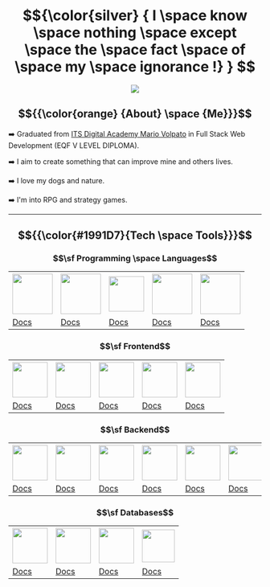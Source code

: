 # $${\color{silver}  { I \space know \space nothing \space except \space the \space fact \space of \space my \space ignorance !} } $$

<p align="center">
  <img src="https://64.media.tumblr.com/9a0b871fb2167a4cb290378340ca0fcf/c6d1989e69679318-a2/s400x600/d0b9e100cff357afd107ce9c2e62c28fa7e8b055.gif">
</p>

## $${{\color{orange} {About} \space {Me}}}$$ 

➡️ Graduated from [ITS Digital Academy Mario Volpato](https://itsdigitalacademy.com/) in Full Stack Web Development (EQF V LEVEL DIPLOMA).

➡️ I aim to create something that can improve mine and others lives.

➡️ I love my dogs and nature.

➡️ I'm into RPG and strategy games.

---


## $${{\color{#1991D7}{Tech \space Tools}}}$$

### $$\sf Programming \space Languages$$

<div align="center" >
  <table>
    <tr>
      <th><a href="https://devdocs.io/typescript/"/><img src="https://upload.wikimedia.org/wikipedia/commons/thumb/4/4c/Typescript_logo_2020.svg/1200px-Typescript_logo_2020.svg.png" height="80"></th>
      <th><a href="https://devdocs.io/javascript/"/><img src="https://upload.wikimedia.org/wikipedia/commons/thumb/6/6a/JavaScript-logo.png/600px-JavaScript-logo.png?20120221235433" height="80"></th>
      <th><a href="https://go.dev/"/>
        <img src="https://golang.ch/wp-content/uploads/2022/07/7j744r8g12roh11zgqpc-768x927.png" height="70">
      </th>
      <th><a href="https://www.python.org/"/>
        <img src="https://external-content.duckduckgo.com/iu/?u=https%3A%2F%2Fbrandslogos.com%2Fwp-content%2Fuploads%2Fimages%2Flarge%2Fpython-logo.png&f=1&nofb=1&ipt=39cc16672c40162840da8dcd1c88800a75202c6cc67ab02865b303be27d85d58&ipo=images" 
          height="80"></th>
      <th><a href="https://dev.java/learn/"/><img src="https://www.svgrepo.com/show/184143/java.svg" height="80"></th>
    </tr>
    <tr>
      <td><a href="https://devdocs.io/typescript/"/>Docs</a></td>
      <td><a href="https://devdocs.io/javascript/"/>Docs</a></td>
      <td><a href="https://go.dev/"/>Docs</a></td>
      <td><a href="https://www.python.org/"/>Docs</a></td>
      <td><a href="https://dev.java/learn/"/>Docs</a></td>
    </tr>
  </table>
</div>

### $$\sf Frontend$$

<div align="center">
  <table>
    <tr>
      <th><a href="https://nextjs.org/"><img src="https://cdn.worldvectorlogo.com/logos/next-js.svg" height="70"></th>
      <th><a href="https://react.dev/learn"><img src="https://1.bp.blogspot.com/-Nrp96mP5po4/X06uPUMN0rI/AAAAAAAAIHc/4DtHsbQ6NV884IYgWUlaZvPS3xcQM7ymACLcBGAsYHQ/s512/reactjs%2Blogo.png" height="70">
      <th><a href="https://vuejs.org/">
        <img src="https://external-content.duckduckgo.com/iu/?u=https%3A%2F%2Flogospng.org%2Fdownload%2Fvue.js%2Fvue-js-4096.png&f=1&nofb=1&ipt=70648c77d097833955240cf30342002d2113f50951fc92c9a9794467ad45699b&ipo=images" height="70">
      <th><a href="https://en.wikipedia.org/wiki/HTML">
        <img src="https://external-content.duckduckgo.com/iu/?u=https%3A%2F%2Flogos-download.com%2Fwp-content%2Fuploads%2F2017%2F07%2FHTML5_badge.png&f=1&nofb=1&ipt=e7bfba96ae51899026821e78b9e52a36f6477843784eede12df32f7697614170&ipo=images" height="70">
      <th><a href="https://en.wikipedia.org/wiki/CSS">
        <img src="https://external-content.duckduckgo.com/iu/?u=https%3A%2F%2Flogospng.org%2Fdownload%2Fcss-3%2Flogo-css-3-2048.png&f=1&nofb=1&ipt=6c36de23f8d3f57af8485b6ef5a6767cf3bb4f15cea952883e2903de2410eda1&ipo=images" height="70">
    </tr>
    <tr>
      <td><a href="https://nextjs.org/">Docs</a></td>
      <td><a href="https://react.dev/learn">Docs</a></td>
      <td><a href="https://vuejs.org/">Docs</a></td>
      <td><a href="https://en.wikipedia.org/wiki/HTML">Docs</a></td>
      <td><a href="https://en.wikipedia.org/wiki/CSS">Docs</a></td>
    </tr>
  </table>
</div>


### $$\sf Backend$$

<div align="center">
  <table>
    <tr>
      <th><a href="https://nodejs.org/en"/>
        <img src="https://www.mindrops.com/images/nodejs-image.png" height="70">
      </th>
      <th><a href="https://expressjs.com/"/>
        <img src="https://external-content.duckduckgo.com/iu/?u=https%3A%2F%2Fajeetchaulagain.com%2Fstatic%2F7cb4af597964b0911fe71cb2f8148d64%2F87351%2Fexpress-js.png&f=1&nofb=1&ipt=51a88425a825878bb88a21707236028fcd3843e15d224085fe89c46772e16a8e&ipo=images" height="70">
      </th>
      <th><a href="https://docs.nestjs.com"/>
        <img src="https://freepngimg.com/icon/download/search/6652-nest-js.png" height="70">
      </th>
      <th><a href="https://go.dev/"/>
        <img src="https://golang.ch/wp-content/uploads/2022/07/7j744r8g12roh11zgqpc-768x927.png" height="70">
      </th>
      <th><a href="https://flask.palletsprojects.com/en/stable/"/>
        <img src="https://upload.wikimedia.org/wikipedia/commons/3/3c/Flask_logo.svg" height="70">
      </th>
      <th><a href="https://spring.io/"/>
        <img src="https://i.imgur.com/FDeevm9.png" height="70">
      </th>
    </tr>
    <tr>
      <td><a href="https://nodejs.org/en">Docs</a></td>
      <td><a href="https://expressjs.com/">Docs</a></td>
      <td><a href="https://docs.nestjs.com">Docs</a></td>
      <td><a href="https://go.dev/">Docs</a></td>
      <td><a href="https://flask.palletsprojects.com/en/stable/">Docs</a></td>
      <td><a href="https://spring.io/">Docs</a></td>
    </tr>
  </table>
</div>

### $$\sf Databases$$

<div align="center">
  <table>
    <tr>
      <th><a href="https://www.postgresql.org/docs/"><img src="https://cdn.icon-icons.com/icons2/2699/PNG/512/postgresql_src_logo_icon_170834.png" height="70"></th>
      <th><a href="https://www.mongodb.com/docs/"><img src="https://cdn.icon-icons.com/icons2/2415/PNG/512/mongodb_original_logo_icon_146424.png" height="70"></th>
      <th><a href="https://www.sqlite.org/">
        <img src="https://cdn.pixabay.com/photo/2013/09/18/12/13/database-183453_1280.png" height="70"></th>
      <th><a href="https://learn.microsoft.com/en-us/sql/sql-server/?view=sql-server-ver16"><img src="https://compassconsult.com/wp-content/uploads/2016/01/SQL-Server-logo.png" height="65"></th>
    </tr>
    <tr>
      <td><a href="https://www.postgresql.org/docs/">Docs</a></td>
      <td><a href="https://www.mongodb.com/docs/">Docs</a></td>
      <td><a href="https://www.sqlite.org/">Docs</a></td>
      <td><a href="https://learn.microsoft.com/en-us/sql/sql-server/?view=sql-server-ver16">Docs</a></td>
    </tr>
  </table>
</div>
